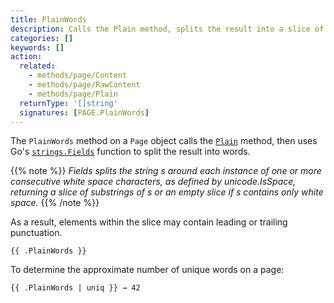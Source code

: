 ```yaml
---
title: PlainWords
description: Calls the Plain method, splits the result into a slice of words, and returns the slice.
categories: []
keywords: []
action:
  related:
    - methods/page/Content
    - methods/page/RawContent
    - methods/page/Plain
  returnType: '[]string'
  signatures: [PAGE.PlainWords]
---
```


The `PlainWords` method on a `Page` object calls the [`Plain`] method, then uses Go's [`strings.Fields`] function to split the result into words.

{{% note %}}
_Fields splits the string s around each instance of one or more consecutive white space characters, as defined by unicode.IsSpace, returning a slice of substrings of s or an empty slice if s contains only white space._
{{% /note %}}

As a result, elements within the slice may contain leading or trailing punctuation.

```go-html-template
{{ .PlainWords }}
```

To determine the approximate number of unique words on a page:

```go-html-template
{{ .PlainWords | uniq }} → 42
```

[`Plain`]: /methods/page/plain
[`strings.Fields`]: https://pkg.go.dev/strings#Fields
